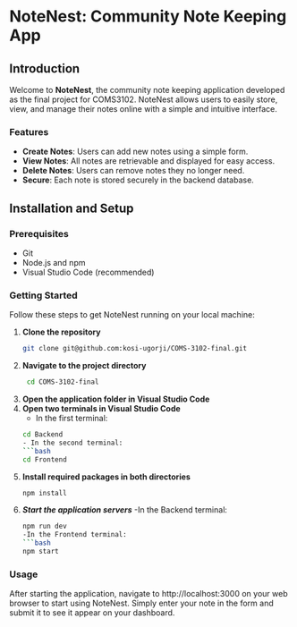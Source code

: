 # NoteNest: Community Note Keeping App

## Introduction
Welcome to **NoteNest**, the community note keeping application developed as the final project for COMS3102. NoteNest allows users to easily store, view, and manage their notes online with a simple and intuitive interface.

### Features
- **Create Notes**: Users can add new notes using a simple form.
- **View Notes**: All notes are retrievable and displayed for easy access.
- **Delete Notes**: Users can remove notes they no longer need.
- **Secure**: Each note is stored securely in the backend database.

## Installation and Setup

### Prerequisites
- Git
- Node.js and npm
- Visual Studio Code (recommended)

### Getting Started
Follow these steps to get NoteNest running on your local machine:

1. **Clone the repository**
   ```bash
   git clone git@github.com:kosi-ugorji/COMS-3102-final.git
2. **Navigate to the project directory**
   ```bash
    cd COMS-3102-final
3. **Open the application folder in Visual Studio Code**
4. **Open two terminals in Visual Studio Code**
    - In the first terminal:
    ```bash
    cd Backend
    - In the second terminal:
    ```bash
    cd Frontend
5. **Install required packages in both directories**
    ```bash
    npm install
6. ***Start the application servers***
    -In the Backend terminal:
    ```bash
    npm run dev
    -In the Frontend terminal:
    ```bash
    npm start

### Usage
After starting the application, navigate to http://localhost:3000 on your web browser to start using NoteNest. Simply enter your note in the form and submit it to see it appear on your dashboard.




